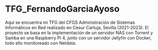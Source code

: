 # TFG_FernandoGarciaAyoso

Aquí se encuentra mi TFG del CFGS Administración de Sistemas Informáticos en Red realizado en Cesur Cartuja, Sevilla (2021-2023).
El proyecto se basa en la implementación de un servidor NAS con Torrent y Samba en una Raspberry Pi 4, junto con un servidor Jellyfin con Docker, todo ello monitoreado con Netdata.
